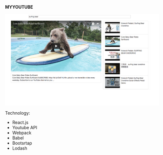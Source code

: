 **MYYOUTUBE**

![myyoutube](/myyoutube.png) 

Technology:

- React.js
- Youtube API
- Webpack
- Babel
- Bootsrtap
- Lodash
